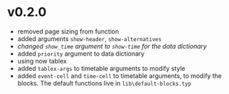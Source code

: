 # v0.2.0
- removed page sizing from function
- added arguments `show-header`, `show-alternatives`
- *changed `show_time` argument to `show-time` for the data dictionary*
- added `priority` argument to data dictionary
- using now tablex
- added `tablex-args` to timetable arguments to modify style
- added `event-cell` and `time-cell` to timetable arguments, to modify the blocks. The default functions live in `lib\default-blocks.typ`